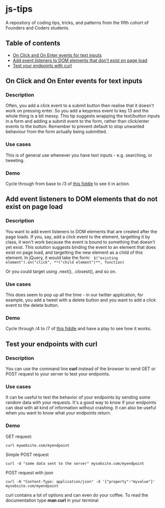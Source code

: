 # js-tips

A repository of coding tips, tricks, and patterns from the fifth cohort of Founders and Coders students.  

## Table of contents

* [On Click and On Enter events for text inputs](#on-Click-and-On-Enter-events-for-text-inputs)
* [Add event listeners to DOM elements that don't exist on page load](#add-event-listeners-to-DOM-elements-that-do-not-exist-on-page-load)
* [Test your endpoints with curl](#test-your-endpoints-with-curl)

## On Click and On Enter events for text inputs

### Description  
Often, you add a click event to a submit button then realise that it doesn't work on pressing enter. So you add a keypress event to key 13 and the whole thing is a bit messy. This tip suggests wrapping the text/button inputs in a form and adding a submit event to the form, rather than click/enter events to the button. Remember to prevent default to stop unwanted behaviour from the form actually being submitted.

### Use cases
This is of general use whenever you have text inputs - e.g. searching, or tweeting.

### Demo
Cycle through from base to /3 of [this fiddle](http://jsfiddle.net/rubie/ej86gtc8) to see it in action.

## Add event listeners to DOM elements that do not exist on page load

### Description  
You want to add event listeners to DOM elements that are created after the page loads. If you, say, add a click event to the element, targetting it by class, it won't work because the event is bound to something that doesn't yet exist. This solution suggests binding the event to an element that does exist on page load, and targetting the new element as a child of this element. In jQuery, it would take the form: ``` $("existing element").on("click", **("child element")**, function)```  

Or you could target using .next(), .closest(), and so on.

### Use cases
This does seem to pop up all the time - in our twitter application, for example, you add a tweet with a delete button and you want to add a click event to the delete button.

### Demo

Cycle through /4 to /7 of [this fiddle](http://jsfiddle.net/rubie/ej86gtc8/4/) and have a play to see how it works.

## Test your endpoints with curl

### Description

You can use the command line **curl** instead of the browser to send GET or POST request to your server to test your endpoints.

### Use cases

It can be useful to test the behavior of your endpoints by sending some random data with your requests. It's a good way to know if your endpoints can deal with all kind of information without crashing. It can also be useful when you want to know what your endpoints return.

### Demo

GET request:
```shell
curl mywebsite.com/myendpoint
```

Simple POST request
```shell
curl -d "some data sent to the server" mysebsite.com/myendpoint
```
POST request with json
```shell
curl -H "Content-Type: application/json" -d '{"property":"myvalue"}' mysebsite.com/myendpoint
```

curl contains a lot of options and can even do your coffee. To read the documentation type **man curl** in your terminal

